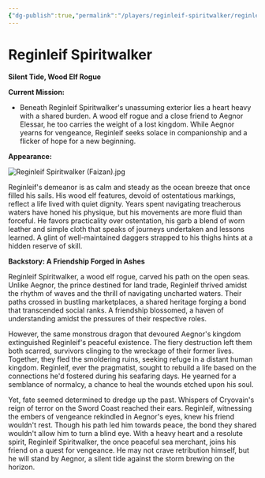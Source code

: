 ```yaml
---
{"dg-publish":true,"permalink":"/players/reginleif-spiritwalker/reginleif-spiritwalker/"}
---
```


# Reginleif Spiritwalker

**Silent Tide, Wood Elf Rogue**

**Current Mission:**

* Beneath Reginleif Spiritwalker's unassuming exterior lies a heart heavy with a shared burden. A wood elf rogue and a close friend to Aegnor Elessar, he too carries the weight of a lost kingdom. While Aegnor yearns for vengeance, Reginleif seeks solace in companionship and a flicker of hope for a new beginning.

**Appearance:**

![Reginleif Spiritwalker (Faizan).jpg](/img/user/Images/Characters/Player%20Characters/Reginleif%20Spiritwalker%20(Faizan).jpg)

Reginleif's demeanor is as calm and steady as the ocean breeze that once filled his sails. His wood elf features, devoid of ostentatious markings, reflect a life lived with quiet dignity. Years spent navigating treacherous waters have honed his physique, but his movements are more fluid than forceful. He favors practicality over ostentation, his garb a blend of worn leather and simple cloth that speaks of journeys undertaken and lessons learned. A glint of well-maintained daggers strapped to his thighs hints at a hidden reserve of skill.

**Backstory: A Friendship Forged in Ashes**

Reginleif Spiritwalker, a wood elf rogue, carved his path on the open seas. Unlike Aegnor, the prince destined for land trade, Reginleif thrived amidst the rhythm of waves and the thrill of navigating uncharted waters. Their paths crossed in bustling marketplaces, a shared heritage forging a bond that transcended social ranks. A friendship blossomed, a haven of understanding amidst the pressures of their respective roles.

However, the same monstrous dragon that devoured Aegnor's kingdom extinguished Reginleif's peaceful existence. The fiery destruction left them both scarred, survivors clinging to the wreckage of their former lives. Together, they fled the smoldering ruins, seeking refuge in a distant human kingdom. Reginleif, ever the pragmatist, sought to rebuild a life based on the connections he'd fostered during his seafaring days. He yearned for a semblance of normalcy, a chance to heal the wounds etched upon his soul.

Yet, fate seemed determined to dredge up the past. Whispers of Cryovain's reign of terror on the Sword Coast reached their ears. Reginleif, witnessing the embers of vengeance rekindled in Aegnor's eyes, knew his friend wouldn't rest. Though his path led him towards peace, the bond they shared wouldn't allow him to turn a blind eye. With a heavy heart and a resolute spirit, Reginleif Spiritwalker, the once peaceful sea merchant, joins his friend on a quest for vengeance. He may not crave retribution himself, but he will stand by Aegnor, a silent tide against the storm brewing on the horizon.